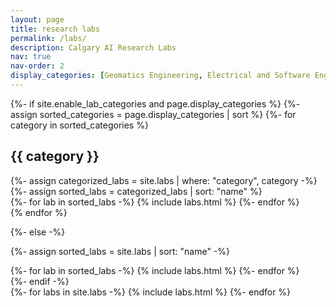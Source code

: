 ```yaml
---
layout: page
title: research labs
permalink: /labs/
description: Calgary AI Research Labs
nav: true
nav-order: 2
display_categories: [Geomatics Engineering, Electrical and Software Engineering, Biomedical Engineering, Hotchkiss Brain Institute]
---
```


<div class="labs">
{%- if site.enable_lab_categories and page.display_categories %}
  <!-- Display categorized labs -->
  {%- assign sorted_categories = page.display_categories | sort %}
  {%- for category in sorted_categories %}
    <h2 class="category">{{ category }}</h2>
    {%- assign categorized_labs = site.labs | where: "category", category -%}
    {%- assign sorted_labs = categorized_labs | sort: "name" %}
    <!-- Generate cards for each project -->
    <div class="grid">
      {%- for lab in sorted_labs -%}
        {% include labs.html %}
      {%- endfor %}
    </div>
  {% endfor %}

{%- else -%}
<!-- Display labs without categories -->
  {%- assign sorted_labs = site.labs | sort: "name" -%}
  <!-- Generate cards for each project -->
  <div class="grid">
    {%- for lab in sorted_labs -%}
      {% include labs.html %}
    {%- endfor %}
  </div>
{%- endif -%}

  <!-- Generate cards for each project -->
  <div class="grid">
    {%- for labs in site.labs -%}
      {% include labs.html %}
    {%- endfor %}
  </div>
</div>